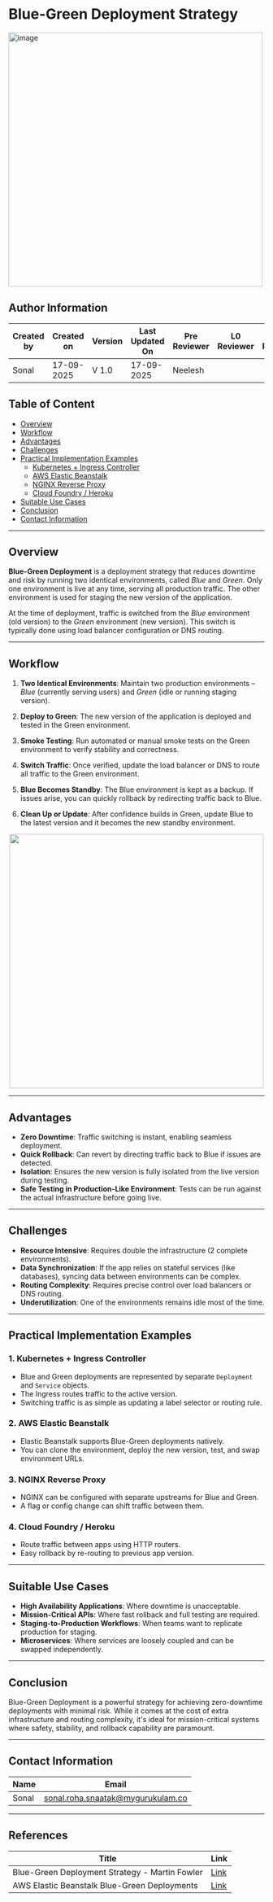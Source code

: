 # Blue-Green Deployment Strategy

<img width="500" height="500" alt="image" src="https://github.com/user-attachments/assets/55c622ef-b50c-4a6d-a567-92e1ac9b4f7a" />



## Author Information

| Created by | Created on | Version | Last Updated On | Pre Reviewer | L0 Reviewer | L1 Reviewer | L2 Reviewer |
| ---------- | ---------- | ------- | --------------- | ------------ | ----------- | ----------- | ----------- |
| Sonal      | 17-09-2025 | V 1.0   | 17-09-2025      | Neelesh      |             |             |             |

## Table of Content

- [Overview](#overview)  
- [Workflow](#workflow)  
- [Advantages](#advantages)  
- [Challenges](#challenges)  
- [Practical Implementation Examples](#practical-implementation-examples)  
  - [Kubernetes + Ingress Controller](#1-kubernetes--ingress-controller)  
  - [AWS Elastic Beanstalk](#2-aws-elastic-beanstalk)  
  - [NGINX Reverse Proxy](#3-nginx-reverse-proxy)  
  - [Cloud Foundry / Heroku](#4-cloud-foundry--heroku)  
- [Suitable Use Cases](#suitable-use-cases)  
- [Conclusion](#conclusion)  
- [Contact Information](#contact-information)

---

## Overview

**Blue-Green Deployment** is a deployment strategy that reduces downtime and risk by running two identical environments, called *Blue* and *Green*. Only one environment is live at any time, serving all production traffic. The other environment is used for staging the new version of the application.

At the time of deployment, traffic is switched from the *Blue* environment (old version) to the *Green* environment (new version). This switch is typically done using load balancer configuration or DNS routing.

---

## Workflow

1. **Two Identical Environments**: Maintain two production environments – *Blue* (currently serving users) and *Green* (idle or running staging version).

2. **Deploy to Green**: The new version of the application is deployed and tested in the Green environment.

3. **Smoke Testing**: Run automated or manual smoke tests on the Green environment to verify stability and correctness.

4. **Switch Traffic**: Once verified, update the load balancer or DNS to route all traffic to the Green environment.

5. **Blue Becomes Standby**: The Blue environment is kept as a backup. If issues arise, you can quickly rollback by redirecting traffic back to Blue.

6. **Clean Up or Update**: After confidence builds in Green, update Blue to the latest version and it becomes the new standby environment.

<p align="center">
  <img src="https://github.com/user-attachments/assets/41f394bf-cce2-4622-9db7-7bca93647a5f" width="500" />
</p>




---

## Advantages

* **Zero Downtime**: Traffic switching is instant, enabling seamless deployment.
* **Quick Rollback**: Can revert by directing traffic back to Blue if issues are detected.
* **Isolation**: Ensures the new version is fully isolated from the live version during testing.
* **Safe Testing in Production-Like Environment**: Tests can be run against the actual infrastructure before going live.

---

## Challenges

* **Resource Intensive**: Requires double the infrastructure (2 complete environments).
* **Data Synchronization**: If the app relies on stateful services (like databases), syncing data between environments can be complex.
* **Routing Complexity**: Requires precise control over load balancers or DNS routing.
* **Underutilization**: One of the environments remains idle most of the time.

---

## Practical Implementation Examples

### 1. **Kubernetes + Ingress Controller**

* Blue and Green deployments are represented by separate `Deployment` and `Service` objects.
* The Ingress routes traffic to the active version.
* Switching traffic is as simple as updating a label selector or routing rule.

### 2. **AWS Elastic Beanstalk**

* Elastic Beanstalk supports Blue-Green deployments natively.
* You can clone the environment, deploy the new version, test, and swap environment URLs.

### 3. **NGINX Reverse Proxy**

* NGINX can be configured with separate upstreams for Blue and Green.
* A flag or config change can shift traffic between them.

### 4. **Cloud Foundry / Heroku**

* Route traffic between apps using HTTP routers.
* Easy rollback by re-routing to previous app version.

---

## Suitable Use Cases

* **High Availability Applications**: Where downtime is unacceptable.
* **Mission-Critical APIs**: Where fast rollback and full testing are required.
* **Staging-to-Production Workflows**: When teams want to replicate production for staging.
* **Microservices**: Where services are loosely coupled and can be swapped independently.

---

## Conclusion

Blue-Green Deployment is a powerful strategy for achieving zero-downtime deployments with minimal risk. While it comes at the cost of extra infrastructure and routing complexity, it's ideal for mission-critical systems where safety, stability, and rollback capability are paramount.

---

## Contact Information

| Name  | Email                                                                         |
| ----- | ----------------------------------------------------------------------------- |
| Sonal | [sonal.roha.snaatak@mygurukulam.co](mailto:sonal.roha.snaatak@mygurukulam.co) |

---

## References

| **Title**                                   | **Link** |
|--------------------------------------------|----------|
| Blue-Green Deployment Strategy - Martin Fowler | [Link](https://martinfowler.com/bliki/BlueGreenDeployment.html) |
| AWS Elastic Beanstalk Blue-Green Deployments  | [Link](https://docs.aws.amazon.com/elasticbeanstalk/latest/dg/using-features.deploy-existing-version.html) |
